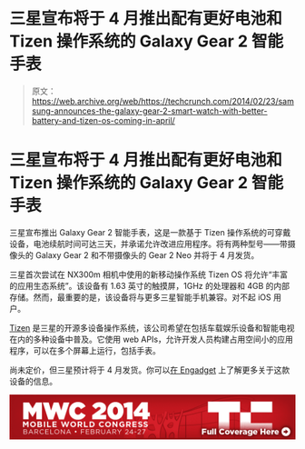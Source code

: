 # 三星宣布将于 4 月推出配有更好电池和 Tizen 操作系统的 Galaxy Gear 2 智能手表

> 原文：<https://web.archive.org/web/https://techcrunch.com/2014/02/23/samsung-announces-the-galaxy-gear-2-smart-watch-with-better-battery-and-tizen-os-coming-in-april/>

# 三星宣布将于 4 月推出配有更好电池和 Tizen 操作系统的 Galaxy Gear 2 智能手表

三星宣布推出 Galaxy Gear 2 智能手表，这是一款基于 Tizen 操作系统的可穿戴设备，电池续航时间可达三天，并承诺允许改进应用程序。将有两种型号——带摄像头的 Galaxy Gear 2 和不带摄像头的 Gear 2 Neo 并将于 4 月发货。

三星首次尝试在 NX300m 相机中使用的新移动操作系统 Tizen OS 将允许“丰富的应用生态系统”。该设备有 1.63 英寸的触摸屏，1GHz 的处理器和 4GB 的内部存储。然而，最重要的是，该设备将与更多三星智能手机兼容。对不起 iOS 用户。

[Tizen](https://web.archive.org/web/20230403154909/https://www.tizen.org/) 是三星的开源多设备操作系统，该公司希望在包括车载娱乐设备和智能电视在内的多种设备中普及。它使用 web APIs，允许开发人员构建占用空间小的应用程序，可以在多个屏幕上运行，包括手表。

尚未定价，但三星预计将于 4 月发货。你可以[在 Engadget](https://web.archive.org/web/20230403154909/http://www.engadget.com/2014/02/22/samsung-gear-2/) 上了解更多关于这款设备的信息。

[![](img/f9ce94cf20aad46984527d3778378c73.png)](https://web.archive.org/web/20230403154909/https://techcrunch.com/tag/mwc14/)